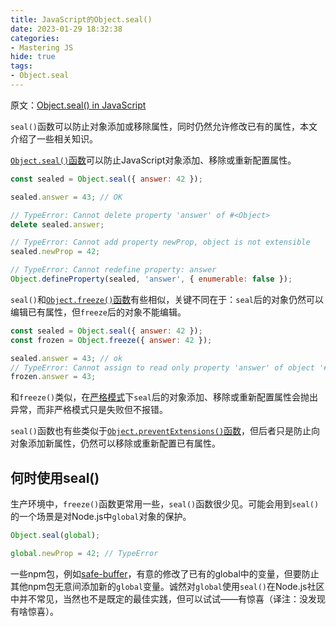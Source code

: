 ```yaml
---
title: JavaScript的Object.seal()
date: 2023-01-29 18:32:38
categories:
- Mastering JS
hide: true
tags:
- Object.seal
---
```


原文：[Object.seal() in JavaScript](https://masteringjs.io/tutorials/fundamentals/seal)

`seal()`函数可以防止对象添加或移除属性，同时仍然允许修改已有的属性，本文介绍了一些相关知识。

<!-- more -->

[`Object.seal()`函数](https://developer.mozilla.org/en-US/docs/Web/JavaScript/Reference/Global_Objects/Object/freeze)可以防止JavaScript对象添加、移除或重新配置属性。

```javascript
const sealed = Object.seal({ answer: 42 });

sealed.answer = 43; // OK

// TypeError: Cannot delete property 'answer' of #<Object>
delete sealed.answer;

// TypeError: Cannot add property newProp, object is not extensible
sealed.newProp = 42;

// TypeError: Cannot redefine property: answer
Object.defineProperty(sealed, 'answer', { enumerable: false });
```

`seal()`和[`Object.freeze()`函数](https://masteringjs.io/tutorials/fundamentals/freeze)有些相似，关键不同在于：`seal`后的对象仍然可以编辑已有属性，但`freeze`后的对象不能编辑。

```javascript
const sealed = Object.seal({ answer: 42 });
const frozen = Object.freeze({ answer: 42 });

sealed.answer = 43; // ok
// TypeError: Cannot assign to read only property 'answer' of object '#<Object>'
frozen.answer = 43;
```

和`freeze()`类似，在[严格模式](https://masteringjs.io/tutorials/fundamentals/strict)下`seal`后的对象添加、移除或重新配置属性会抛出异常，而非严格模式只是失败但不报错。

`seal()`函数也有些类似于[`Object.preventExtensions()`函数](https://developer.mozilla.org/en-US/docs/Web/JavaScript/Reference/Global_Objects/Object/preventExtensions)，但后者只是防止向对象添加新属性，仍然可以移除或重新配置已有属性。

## 何时使用seal()

生产环境中，`freeze()`函数更常用一些，`seal()`函数很少见。可能会用到`seal()`的一个场景是对Node.js中`global`对象的保护。

```javascript
Object.seal(global);

global.newProp = 42; // TypeError
```

一些npm包，例如[safe-buffer](https://www.npmjs.com/package/safe-buffer)，有意的修改了已有的global中的变量，但要防止其他npm包无意间添加新的`global`变量。诚然对`global`使用`seal()`在Node.js社区中并不常见，当然也不是既定的最佳实践，但可以试试——有惊喜（译注：没发现有啥惊喜）。